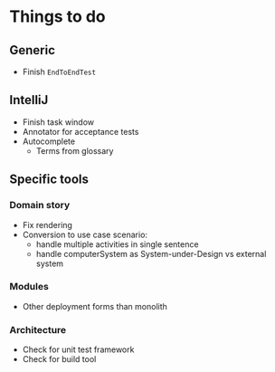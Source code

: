 # Things to do

## Generic

- Finish `EndToEndTest`


## IntelliJ

- Finish task window
- Annotator for acceptance tests
- Autocomplete
  - Terms from glossary


## Specific tools

### Domain story

- Fix rendering
- Conversion to use case scenario:
  - handle multiple activities in single sentence
  - handle computerSystem as System-under-Design vs external system

### Modules

- Other deployment forms than monolith


### Architecture

- Check for unit test framework
- Check for build tool
